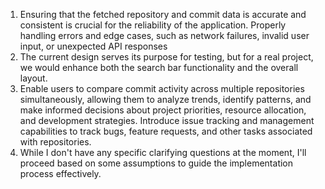 1. Ensuring that the fetched repository and commit data is accurate and consistent is crucial for the reliability of the application. Properly handling errors and edge cases, such as network failures, invalid user input, or unexpected API responses
2. The current design serves its purpose for testing, but for a real project, we would enhance both the search bar functionality and the overall layout.
3. Enable users to compare commit activity across multiple repositories simultaneously, allowing them to analyze trends, identify patterns, and make informed decisions about project priorities, resource allocation, and development strategies. Introduce issue tracking and management capabilities to track bugs, feature requests, and other tasks associated with repositories.
4. While I don't have any specific clarifying questions at the moment, I'll proceed based on some assumptions to guide the implementation process effectively. 